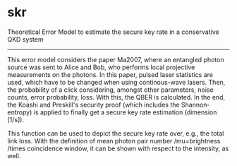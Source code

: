 # skr
Theoretical Error Model to estimate the secure key rate in a conservative QKD system

------------------------------------------------------------------------------------

This error model considers the paper Ma2007, where an entangled photon source was sent to Alice and Bob, who performs local projective measurements on the photons. In this paper, pulsed laser statistics are used, which have to be changed when using continous-wave lasers. Then, the probability of a click considering, amongst other parameters, noise counts, error probability, loss. With this, the QBER is calculated. In the end, the Koashi and Preskill's security proof (which includes the Shannon-entropy) is applied to finally get a secure key rate estimation (dimension [1/s]).

This function can be used to depict the secure key rate over, e.g., the total link loss. With the definition of mean photon pair number /mu=brightness /times coincidence window, it can be shown with respect to the intensity, as well.
